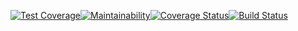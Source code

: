 [![Test Coverage](https://api.codeclimate.com/v1/badges/ddbe35b89e3f17ce7930/test_coverage)](https://codeclimate.com/github/andela-bebowe/node_express_api/test_coverage)[![Maintainability](https://api.codeclimate.com/v1/badges/ddbe35b89e3f17ce7930/maintainability)](https://codeclimate.com/github/andela-bebowe/node_express_api/maintainability)[![Coverage Status](https://coveralls.io/repos/github/andela-bebowe/node_express_api/badge.svg?branch=develop)](https://coveralls.io/github/andela-bebowe/node_express_api?branch=develop)[![Build Status](https://travis-ci.org/andela-bebowe/node_express_api.svg?branch=develop)](https://travis-ci.org/andela-bebowe/node_express_api)
